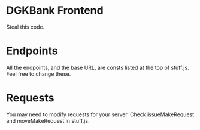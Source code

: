 # DGKBank Frontend

Steal this code.

# Endpoints
All the endpoints, and the base URL, are consts listed at the top of stuff.js. Feel free to change these.

# Requests
You may need to modify requests for your server. Check issueMakeRequest and moveMakeRequest in stuff.js.